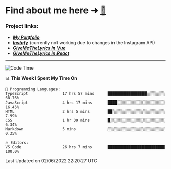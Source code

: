 # Find about me here ➜ [🧑](https://pauabella.dev)

### Project links:
- ***[My Portfolio](https://pauabella.dev)***
- ***[Instafy](https://instafy.me)*** (currently not working due to changes in the Instagram API)
- ***[GiveMeTheLyrics in Vue](https://lyrics.pauabella.dev)***
- ***[GiveMeTheLyrics in React](https://pauabella.dev/GiveMeTheLyrics)***

---
<!--START_SECTION:waka-->
![Code Time](http://img.shields.io/badge/Code%20Time-0%20secs-blue)

📊 **This Week I Spent My Time On** 

```text
💬 Programming Languages: 
TypeScript               17 hrs 57 mins      █████████████████░░░░░░░░   68.76% 
JavaScript               4 hrs 17 mins       ████░░░░░░░░░░░░░░░░░░░░░   16.45% 
HTML                     2 hrs 5 mins        ██░░░░░░░░░░░░░░░░░░░░░░░   7.99% 
CSS                      1 hr 39 mins        █░░░░░░░░░░░░░░░░░░░░░░░░   6.34% 
Markdown                 5 mins              ░░░░░░░░░░░░░░░░░░░░░░░░░   0.35%

🔥 Editors: 
VS Code                  26 hrs 7 mins       █████████████████████████   100.0%

```


 Last Updated on 02/06/2022 22:20:27 UTC
<!--END_SECTION:waka-->
